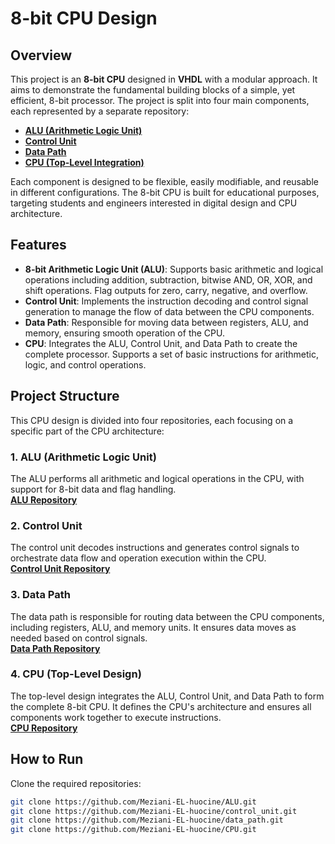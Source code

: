 # 8-bit CPU Design

## Overview
This project is an **8-bit CPU** designed in **VHDL** with a modular approach. It aims to demonstrate the fundamental building blocks of a simple, yet efficient, 8-bit processor. The project is split into four main components, each represented by a separate repository:

- **[ALU (Arithmetic Logic Unit)](https://github.com/Meziani-EL-huocine/design-of-8-bit-CPU/tree/main/ALU)**
- **[Control Unit](https://github.com/Meziani-EL-huocine/design-of-8-bit-CPU/tree/main/Control_Unit)**
- **[Data Path](https://github.com/Meziani-EL-huocine/design-of-8-bit-CPU/tree/main/Data_Path)**
- **[CPU (Top-Level Integration)](https://github.com/Meziani-EL-huocine/design-of-8-bit-CPU/tree/main/CPU)**

Each component is designed to be flexible, easily modifiable, and reusable in different configurations. The 8-bit CPU is built for educational purposes, targeting students and engineers interested in digital design and CPU architecture.

## Features
- **8-bit Arithmetic Logic Unit (ALU)**: Supports basic arithmetic and logical operations including addition, subtraction, bitwise AND, OR, XOR, and shift operations. Flag outputs for zero, carry, negative, and overflow.
- **Control Unit**: Implements the instruction decoding and control signal generation to manage the flow of data between the CPU components.
- **Data Path**: Responsible for moving data between registers, ALU, and memory, ensuring smooth operation of the CPU.
- **CPU**: Integrates the ALU, Control Unit, and Data Path to create the complete processor. Supports a set of basic instructions for arithmetic, logic, and control operations.

## Project Structure
This CPU design is divided into four repositories, each focusing on a specific part of the CPU architecture:

### 1. ALU (Arithmetic Logic Unit)
The ALU performs all arithmetic and logical operations in the CPU, with support for 8-bit data and flag handling.  
**[ALU Repository](https://github.com/Meziani-EL-huocine/ALU)**

### 2. Control Unit
The control unit decodes instructions and generates control signals to orchestrate data flow and operation execution within the CPU.  
**[Control Unit Repository](https://github.com/Meziani-EL-huocine/control_unit)**

### 3. Data Path
The data path is responsible for routing data between the CPU components, including registers, ALU, and memory units. It ensures data moves as needed based on control signals.  
**[Data Path Repository](https://github.com/Meziani-EL-huocine/data_path)**

### 4. CPU (Top-Level Design)
The top-level design integrates the ALU, Control Unit, and Data Path to form the complete 8-bit CPU. It defines the CPU's architecture and ensures all components work together to execute instructions.  
**[CPU Repository](https://github.com/Meziani-EL-huocine/CPU)**

## How to Run
Clone the required repositories:

```bash
git clone https://github.com/Meziani-EL-huocine/ALU.git
git clone https://github.com/Meziani-EL-huocine/control_unit.git
git clone https://github.com/Meziani-EL-huocine/data_path.git
git clone https://github.com/Meziani-EL-huocine/CPU.git


